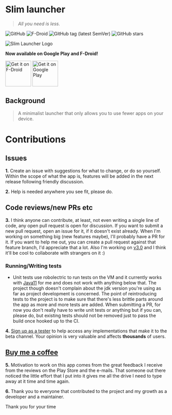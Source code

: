 # Slim launcher
> _All you need is less._

![GitHub](https://img.shields.io/github/license/sduduzog/slim-launcher.svg?style=plastic)
![F-Droid](https://img.shields.io/f-droid/v/com.sduduzog.slimlauncher.svg?style=plastic)
![GitHub tag (latest SemVer)](https://img.shields.io/github/tag/sduduzog/slim-launcher.svg?style=plastic)
![GitHub stars](https://img.shields.io/github/stars/sduduzog/slim-launcher.svg?style=social)

![Slim Launcher Logo](docs/assets/slim-logo.jpg)

**Now available on Google Play and F-Droid!**

[<img src="https://f-droid.org/badge/get-it-on.png"
     alt="Get it on F-Droid"
     height="80">](https://f-droid.org/packages/com.sduduzog.slimlauncher/)
[<img src="https://play.google.com/intl/en_us/badges/images/generic/en-play-badge.png"
     alt="Get it on Google Play"
     height="80">](https://play.google.com/store/apps/details?id=com.sduduzog.slimlauncher)

## Background
>A minimalist launcher that only allows you to use fewer apps on your device.

# Contributions


## Issues
**1.** Create an issue with suggestions for what to change, or do so yourself.
Within the scope of what the app is, features will be added in the next release following friendly discussion.

**2.** Help is needed anywhere you see fit, please do.

## Code reviews/new PRs etc
**3.** I think anyone can contribute, at least, not even writing a single line of code, any open pull request is open for discussion. If you want to submit a new pull request, open an issue for it, 
if it doesn't exist already. 
When I'm working on something big (new features maybe), I'll probably have a PR for it. If you want to help me out, you can create a pull request against that feature branch, I'd appreciate that a lot.
Also I'm working on [v3.0](https://github.com/sduduzog/slim-launcher/pull/98) and I think it'll be cool to collaborate with strangers on it :)

### Running/Writing tests
- Unit tests use robolectric to run tests on the VM and it currently works with [Java11](https://adoptopenjdk.net/releases.html) for me and does not work with anything below that.
 The project though doesn't complain about the jdk version you're using as far as project development is concerned.
 The point of reintroducing tests to the project is to make sure that there's less brittle parts around the app as more and more tests are added.
 When submitting a PR, for now you don't really have to write unit tests or anything but if you can, please do, but existing tests should not be removed just to pass the build once hooked up to the CI.

**4.** [Sign up as a tester](https://play.google.com/apps/testing/com.sduduzog.slimlauncher) to help access any implementations that make it to the beta channel. Your opinion is very valuable and affects **thousands** of users.

## [Buy me a coffee](https://buymeacoff.ee/sduduzog)
**5.** Motivation to work on this app comes from the great feedback I receive from the reviews on the Play Store and the e-mails.
That someone out there noticed the little effort that I put into it gives me all the drive I need to type away at it time and time again.

**6.** Thank you to everyone that contributed to the project and my growth as a developer and a maintainer.

Thank you for your time
